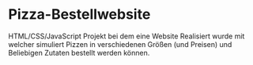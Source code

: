 # Pizza-Bestellwebsite

HTML/CSS/JavaScript Projekt bei dem eine Website Realisiert wurde mit welcher simuliert Pizzen in verschiedenen Größen (und Preisen) und Beliebigen Zutaten bestellt werden können.
